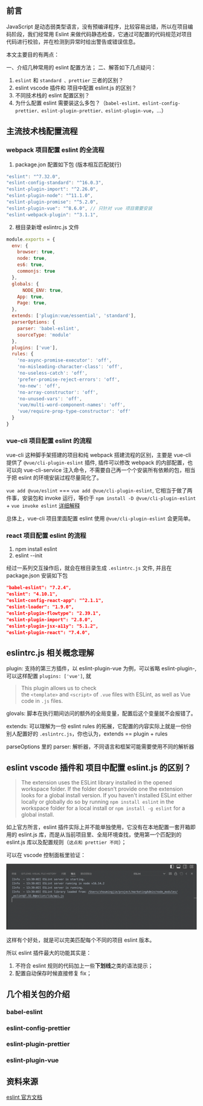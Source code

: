 ## 前言

JavaScript 是动态弱类型语言，没有预编译程序，比较容易出错，所以在项目编码阶段，我们经常用 Eslint 来做代码静态检查，它通过可配置的代码规范对项目代码进行校验，并在检测到异常时给出警告或错误信息。

本文主要目的有两点：

一、介绍几种常用的 eslint 配置方法；
二、解答如下几点疑问：

1.  `eslint` 和 `standard 、prettier` 三者的区别？
2.  eslint vscode 插件和 项目中配置 eslint.js 的区别？
3.  不同技术栈的 eslint 配置区别？
4.  为什么配置 eslint 需要装这么多包？（`babel-eslint、eslint-config-prettier、eslint-plugin-prettier、eslint-plugin-vue`，...）

## 主流技术栈配置流程

### webpack 项目配置 eslint 的全流程

1. package.jon 配置如下包 (版本相互匹配就行)

```javaScript
"eslint": "^7.32.0",
"eslint-config-standard": "^16.0.3",
"eslint-plugin-import": "^2.26.0",
"eslint-plugin-node": "^11.1.0",
"eslint-plugin-promise": "^5.2.0",
"eslint-plugin-vue": "^8.6.0", // 只针对 vue 项目需要安装
"eslint-webpack-plugin": "^3.1.1",
```

2. 根目录新增 eslintrc.js 文件

```javaScript
module.exports = {
  env: {
    browser: true,
    node: true,
    es6: true,
    commonjs: true
  },
  globals: {
	  NODE_ENV: true,
    App: true,
    Page: true,
  },
  extends: ['plugin:vue/essential', 'standard'],
  parserOptions: {
    parser: 'babel-eslint',
    sourceType: 'module'
  },
  plugins: ['vue'],
  rules: {
    'no-async-promise-executor': 'off',
    'no-misleading-character-class': 'off',
    'no-useless-catch': 'off',
    'prefer-promise-reject-errors': 'off',
    'no-new': 'off',
    'no-array-constructor': 'off',
    'no-unused-vars': 'off',
    'vue/multi-word-component-names': 'off',
    'vue/require-prop-type-constructor': 'off'
  }
}
```

### vue-cli 项目配置 eslint 的流程

vue-cli 这种脚手架搭建的项目和纯 webpack 搭建流程的区别，主要是 vue-cli 提供了 `@vue/cli-plugin-eslint` 插件, 插件可以修改 webpack 的内部配置，也可以向 vue-cli-service 注入命令，不需要自己再一个个安装所有依赖的包，相当于把 eslint 的环境安装过程尽量简化了。

`vue add @vue/eslint` === `vue add @vue/cli-plugin-eslint`, 它相当于做了两件事，安装包和 invoke 运行，等价于 `npm install -D @vue/cli-plugin-eslint` + `vue invoke eslint` [详细解释](https://juejin.cn/post/6844903907580182541)

总体上，vue-cli 项目里面配置 eslint 使用  `@vue/cli-plugin-eslint` 会更简单。

### react 项目配置 eslint 的流程

1. npm install eslint
2. eslint --init

经过一系列交互操作后，就会在根目录生成 `.eslintrc.js` 文件, 并且在 package.json 安装如下包

``` json
"babel-eslint": "7.2.4",  
"eslint": "4.10.1",  
"eslint-config-react-app": "^2.1.1",  
"eslint-loader": "1.9.0",  
"eslint-plugin-flowtype": "2.39.1",  
"eslint-plugin-import": "2.8.0",  
"eslint-plugin-jsx-a11y": "5.1.2",  
"eslint-plugin-react": "7.4.0",
```

## eslintrc.js 相关概念理解

plugin: 支持的第三方插件，以 eslint-plugin-vue 为例，可以省略 eslint-plugin-, 可以这样配置 `plugins: ['vue']`, 就

>This plugin allows us to check the `<template>` and `<script>` of `.vue` files with ESLint, as well as Vue code in `.js` files.

glovals: 脚本在执行期间访问的额外的全局变量，配置后这个变量就不会报错了。

extends: 可以理解为一份 eslint rules 的拓展，它配置的内容实际上就是一份份别人配置好的 `.eslintrc.js`，你也认为，extends == plugin + rules

parseOptions 里的 parser: 解析器，不同语言和框架可能需要使用不同的解析器

## eslint vscode 插件和 项目中配置 eslint.js 的区别？

> The extension uses the ESLint library installed in the opened workspace folder. If the folder doesn't provide one the extension looks for a global install version. If you haven't installed ESLint either locally or globally do so by running `npm install eslint` in the workspace folder for a local install or `npm install -g eslint` for a global install.

如上官方所言，eslint 插件实际上并不能单独使用，它没有在本地配置一套开箱即用的 eslint.js 库，而是从当前项目里、全局环境查找，使用第一个匹配到的 eslint.js 库以及配置规则（`这点和 prettier 不同`）；

可以在 vscode 控制面板里验证：

![](assets/Pasted%20image%2020230216134416.png)

这样有个好处，就是可以完美匹配每个不同的项目 eslint 版本。


所以 eslint 插件最大的功能其实是：

1. 不符合 eslint 规则的代码加上一些**下划线**之类的语法提示；
2. 配置自动保存时候直接修复 fix；

## 几个相关包的介绍

### babel-eslint

### eslint-config-prettier

### eslint-plugin-prettier

### eslint-plugin-vue

## 资料来源

[eslint 官方文档](https://eslint.bootcss.com/docs/user-guide/getting-started)